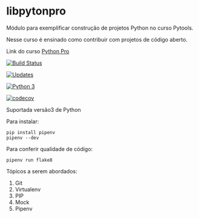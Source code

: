 # libpytonpro
Módulo para exemplificar construção de projetos Python no curso Pytools.

Nesse curso é ensinado como contribuir com projetos de código aberto.

Link do curso [Python Pro](https://plataforma.dev.pro.br/)

[![Build Status](https://travis-ci.com/felsb3/libpytonpro.svg?branch=main)](https://travis-ci.com/felsb3/libpytonpro)

[![Updates](https://pyup.io/repos/github/felsb3/libpytonpro/shield.svg)](https://pyup.io/repos/github/felsb3/libpytonpro/)

[![Python 3](https://pyup.io/repos/github/felsb3/libpytonpro/python-3-shield.svg)](https://pyup.io/repos/github/felsb3/libpytonpro/)

[![codecov](https://codecov.io/gh/felsb3/libpytonpro/branch/main/graph/badge.svg?token=8JYB9RKL2D)](https://codecov.io/gh/felsb3/libpytonpro)

Suportada versão3 de Python

Para instalar:

````console
pip install pipenv
pipenv --dev
````

Para conferir qualidade de código:

```console
pipenv run flake8

```

Tópicos a serem abordados:
1. Git
2. Virtualenv
3. PIP
4. Mock   
5. Pipenv